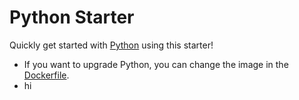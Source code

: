 # Python Starter

Quickly get started with [Python](https://www.python.org/) using this starter!

- If you want to upgrade Python, you can change the image in the [Dockerfile](./.devcontainer/Dockerfile).
- hi
